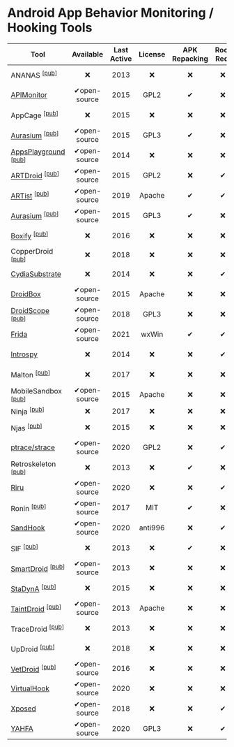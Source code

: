 # Android App Behavior Monitoring / Hooking Tools

|Tool |Available|Last Active|License|APK Repacking|Root Req.|Sandbox|Device Type|Dyn. Hooking|Hooking Scope|Instrumentation|
|-------|:----------:|:----------:|:----------:|:----------:|:----------:|:----------:|:----------:|:----------:|:----------:|:----------:|
|ANANAS <sup>[[pub](https://ieeexplore.ieee.org/document/6657309)]</sup>|❌|2013|❌|❌|❌|❌|emulator|❌|sys & usr|passive|
|[APIMonitor](https://github.com/pjlantz/droidbox)|✔open-source|2015|GPL2|✔|❌|❌|emulator|❌|sys & usr|passive|
|AppCage <sup>[[pub](https://dl.acm.org/doi/10.1145/2714576.2714598)]</sup>|❌|2015|❌|❌|❌|✔|device & emulator|❌|sys & usr|active|
|[Aurasium](https://github.com/xurubin/aurasium) <sup>[[pub](https://www.usenix.org/conference/usenixsecurity12/technical-sessions/presentation/xu_rubin)]</sup>|✔open-source|2015|GPL3|✔|❌|❌|device & emulator|❌|sys & usr|active|
|[AppsPlayground](https://bit.ly/appsplayground) <sup>[[pub](https://dl.acm.org/doi/10.1145/2435349.2435379)]</sup>|✔open-source|2014|❌|❌|❌|❌|emulator|❌|sys & usr|passive|
|[ARTDroid](https://github.com/steelcode/art-hook-vtable-gsoc15) <sup>[[pub](http://ceur-ws.org/Vol-1575/paper_10.pdf)]</sup>|✔open-source|2015|GPL2|❌|✔|❌|device & emulator|❌|sys & usr|active|
|[ARTist](https://github.com/Project-ARTist) <sup>[[pub](https://ieeexplore.ieee.org/document/7961998)]</sup>|✔open-source|2019|Apache|✔|✔|❌|device & emulator|❌|sys & usr|active|
|[Aurasium](https://github.com/xurubin/aurasium) <sup>[[pub](https://www.usenix.org/conference/usenixsecurity12/technical-sessions/presentation/xu_rubin)]</sup>|✔open-source|2015|GPL3|✔|❌|❌|device & emulator|❌|sys|active|
|[Boxify](https://web.archive.org/web/20201018033341/https://github.com/monojo/Box) <sup>[[pub](https://dl.acm.org/doi/10.5555/2831143.2831187)]</sup>|❌|2016|❌|❌|❌|✔|device & emulator|✔|sys & usr|active|
|CopperDroid <sup>[[pub](https://www.researchgate.net/publication/300925104_CopperDroid_Automatic_Reconstruction_of_Android_Malware_Behaviors)]</sup>|❌|2018|❌|❌|❌|❌|emulator|❌|sys|passive|
|[CydiaSubstrate](http://www.cydiasubstrate.com/)|❌|2014|❌|❌|✔|❌|device & emulator|✔|usr|active|
|[DroidBox](https://github.com/pjlantz/droidbox)|✔open-source|2015|Apache|❌|❌|❌|modified OS|❌|sys|passive|
|[DroidScope](https://github.com/decaf-project/Droidscope) <sup>[[pub](https://dl.acm.org/doi/10.5555/2362793.2362822)]</sup>|✔open-source|2018|GPL3|❌|❌|❌|emulator|❌|sys|passive|
|[Frida](https://github.com/frida/frida)|✔open-source|2021|wxWin|✔|✔|❌|device & emulator|✔|sys & usr|active|
|[Introspy](https://isecpartners.github.io/Introspy-Android/)|❌|2014|❌|❌|✔|❌|device & emulator|✔|usr|active|
|Malton <sup>[[pub](https://dl.acm.org/doi/10.5555/3241189.3241213)]</sup>|❌|2017|❌|❌|❌|✔|device & emulator|❌|sys|passive|
|MobileSandbox <sup>[[pub](https://dl.acm.org/doi/10.1145/2480362.2480701)]</sup>|✔open-source|2015|Apache|❌|❌|❌|modified OS|❌|sys|passive|
|Ninja <sup>[[pub](https://dl.acm.org/doi/10.5555/3241189.3241193)]</sup>|❌|2017|❌|❌|❌|❌|device|✔|sys|passive|
|Njas <sup>[[pub](https://dl.acm.org/doi/10.1145/2808117.2808122)]</sup>|❌|2015|❌|❌|❌|✔|device & emulator|❌|sys|active|
|[ptrace/strace](https://github.com/strace/strace)|✔open-source|2020|GPL2|❌|✔|❌|device & emulator|✔|sys|active|
|Retroskeleton <sup>[[pub](https://dl.acm.org/doi/10.1145/2462456.2464462)]</sup>|❌|2013|❌|✔|❌|❌|device & emulator|❌|sys & usr|active|
|[Riru](https://github.com/RikkaApps/Riru)|✔open-source|2020|❌|❌|✔|❌|device & emulator|✔|usr|active|
|Ronin <sup>[[pub](https://www.researchgate.net/publication/328611051_Android_Hooking_Revisited)]</sup>|✔open-source|2017|MIT|✔|❌|❌|device & emulator|✔|sys & usr|active|
|[SandHook](https://github.com/Casperinous/Ronin)|✔open-source|2020|anti996|❌|✔|❌|device & emulator|✔|usr|active|
|SIF <sup>[[pub](https://dl.acm.org/doi/10.1145/2462456.2465430)]</sup>|❌|2013|❌|✔|❌|❌|device & emulator|❌|sys|active|
|[SmartDroid](https://github.com/boyliang/SmartDroid) <sup>[[pub](https://dl.acm.org/doi/10.1145/2381934.2381950)]</sup>|✔open-source|2013|❌|❌|❌|❌|emulator|❌|sys & usr|active|
|[StaDynA](https://github.com/zyrikby/StaDynA) <sup>[[pub](https://dl.acm.org/doi/10.1145/2699026.2699105)]</sup>|❌|2015|❌|❌|❌|❌|modified OS|❌|sys|passive|
|[TaintDroid](https://github.com/TaintDroid) <sup>[[pub](https://dl.acm.org/doi/10.5555/1924943.1924971)]</sup>|✔open-source|2013|Apache|❌|❌|❌|modified OS|❌|sys|passive|
|TraceDroid <sup>[[pub](https://www.researchgate.net/publication/270576401_Dynamic_Analysis_of_Android_Malware)]</sup>|❌|2013|❌|❌|❌|❌|modified OS|❌|sys|passive|
|UpDroid <sup>[[pub](https://dl.acm.org/doi/10.1145/3212480.3212504)]</sup>|❌|2018|❌|❌|❌|❌|device & emulator|❌|events|passive|
|[VetDroid](https://github.com/Xbalien/vetdroid) <sup>[[pub](https://www.researchgate.net/publication/326054920_Towards_Dynamically_Monitoring_Android_Applications_on_Non-rooted_Devices_in_the_Wild)]</sup>|✔open-source|2016|❌|❌|❌|✔|modified OS|❌|sys|passive|
|[VirtualHook](https://github.com/PAGalaxyLab/VirtualHook)|✔open-source|2020|❌|❌|❌|✔|device & emulator|❌|sys|active|
|[Xposed](https://github.com/rovo89/Xposed)|✔open-source|2018|❌|❌|✔|❌|device & emulator|✔|sys|active|
|[YAHFA](https://github.com/PAGalaxyLab/YAHFA)|✔open-source|2020|GPL3|❌|✔|✔|device & emulator|✔|sys & usr|active|
   	
